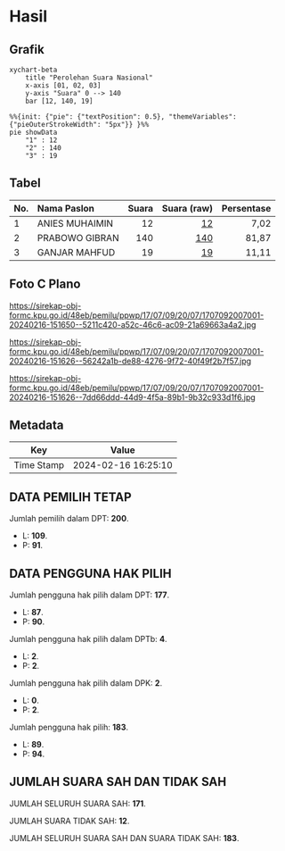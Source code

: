 # Hasil

## Grafik

```mermaid
xychart-beta
    title "Perolehan Suara Nasional"
    x-axis [01, 02, 03]
    y-axis "Suara" 0 --> 140
    bar [12, 140, 19]
```

```mermaid
%%{init: {"pie": {"textPosition": 0.5}, "themeVariables": {"pieOuterStrokeWidth": "5px"}} }%%
pie showData
    "1" : 12
    "2" : 140
    "3" : 19
```

## Tabel

| No. | Nama Paslon    | Suara | Suara (raw) | Persentase |
|:--- |:-------------- | -----:| -----------:| ----------:|
| 1   | ANIES MUHAIMIN | 12    | [12][p-1]   | 7,02       |
| 2   | PRABOWO GIBRAN | 140   | [140][p-2]  | 81,87      |
| 3   | GANJAR MAHFUD  | 19    | [19][p-3]   | 11,11      |


[p-1]: https://github.com/gigit-pemilu/pemilu-2024/blob/main/pilpres/hitung-suara/sub/17-bengkulu/sub/07-lebong/sub/09-tubei/sub/2007-tik-teleu/sub/001-tps/sub/paslon-1.txt
[p-2]: https://github.com/gigit-pemilu/pemilu-2024/blob/main/pilpres/hitung-suara/sub/17-bengkulu/sub/07-lebong/sub/09-tubei/sub/2007-tik-teleu/sub/001-tps/sub/paslon-2.txt
[p-3]: https://github.com/gigit-pemilu/pemilu-2024/blob/main/pilpres/hitung-suara/sub/17-bengkulu/sub/07-lebong/sub/09-tubei/sub/2007-tik-teleu/sub/001-tps/sub/paslon-3.txt

## Foto C Plano

https://sirekap-obj-formc.kpu.go.id/48eb/pemilu/ppwp/17/07/09/20/07/1707092007001-20240216-151650--5211c420-a52c-46c6-ac09-21a69663a4a2.jpg

https://sirekap-obj-formc.kpu.go.id/48eb/pemilu/ppwp/17/07/09/20/07/1707092007001-20240216-151626--56242a1b-de88-4276-9f72-40f49f2b7f57.jpg

https://sirekap-obj-formc.kpu.go.id/48eb/pemilu/ppwp/17/07/09/20/07/1707092007001-20240216-151626--7dd66ddd-44d9-4f5a-89b1-9b32c933d1f6.jpg


## Metadata

| Key        | Value               |
| ---------- | ------------------- |
| Time Stamp | 2024-02-16 16:25:10 |


## DATA PEMILIH TETAP

Jumlah pemilih dalam DPT: **200**.
 * L: **109**.
 * P: **91**.

## DATA PENGGUNA HAK PILIH

Jumlah pengguna hak pilih dalam DPT: **177**.
 * L: **87**.
 * P: **90**.

Jumlah pengguna hak pilih dalam DPTb: **4**.
 * L: **2**.
 * P: **2**.

Jumlah pengguna hak pilih dalam DPK: **2**.
 * L: **0**.
 * P: **2**.

Jumlah pengguna hak pilih: **183**.
 * L: **89**.
 * P: **94**.

## JUMLAH SUARA SAH DAN TIDAK SAH

JUMLAH SELURUH SUARA SAH: **171**.

JUMLAH SUARA TIDAK SAH: **12**.

JUMLAH SELURUH SUARA SAH DAN SUARA TIDAK SAH: **183**.


